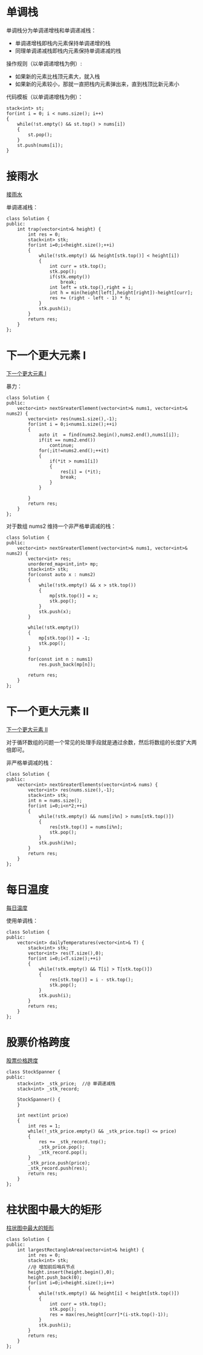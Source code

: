 # 单调栈

单调栈分为单调递增栈和单调递减栈：

- 单调递增栈即栈内元素保持单调递增的栈
- 同理单调递减栈即栈内元素保持单调递减的栈

操作规则（以单调递增栈为例）:

- 如果新的元素比栈顶元素大，就入栈
- 如果新的元素较小，那就一直把栈内元素弹出来，直到栈顶比新元素小

代码模板（以单调递增栈为例）：

```
stack<int> st;
for(int i = 0; i < nums.size(); i++)
{
	while(!st.empty() && st.top() > nums[i])
	{
		st.pop();
	}
	st.push(nums[i]);
}
```

# 接雨水

[接雨水](https://leetcode-cn.com/problems/trapping-rain-water/)

 单调递减栈：

```
class Solution {
public:
    int trap(vector<int>& height) {
        int res = 0;
        stack<int> stk;
        for(int i=0;i<height.size();++i)
        {
            while(!stk.empty() && height[stk.top()] < height[i])
            {
                int curr = stk.top();
                stk.pop();
                if(stk.empty())
                    break;
                int left = stk.top(),right = i;
                int h = min(height[left],height[right])-height[curr];
                res += (right - left - 1) * h;
            }
            stk.push(i);
        }
        return res;        
    }
};
```

# 下一个更大元素 I

[下一个更大元素 I](https://leetcode-cn.com/problems/next-greater-element-i/)

暴力：

```
class Solution {
public:
    vector<int> nextGreaterElement(vector<int>& nums1, vector<int>& nums2) {
        vector<int> res(nums1.size(),-1);
        for(int i = 0;i<nums1.size();++i)
        {
            auto it  = find(nums2.begin(),nums2.end(),nums1[i]);
            if(it == nums2.end())
                continue;
            for(;it!=nums2.end();++it)
            {
                if(*it > nums1[i])
                {
                    res[i] = (*it);
                    break;
                }                    
            }

        }
        return res;
    }
};
```



对于数组 nums2 维持一个非严格单调减的栈：

```
class Solution {
public:
    vector<int> nextGreaterElement(vector<int>& nums1, vector<int>& nums2) {
        vector<int> res;
        unordered_map<int,int> mp;
        stack<int> stk;
        for(const auto x : nums2)
        {
            while(!stk.empty() && x > stk.top())
            {
                mp[stk.top()] = x;
                stk.pop();
            }
            stk.push(x);
        }

        while(!stk.empty())
        {
            mp[stk.top()] = -1;
            stk.pop();
        }

        for(const int n : nums1)
            res.push_back(mp[n]);
        
        return res;
    }
};
```

# 下一个更大元素 II

[下一个更大元素 II](https://leetcode-cn.com/problems/next-greater-element-ii/)

对于循环数组的问题一个常见的处理手段就是通过余数，然后将数组的长度扩大两倍即可。

非严格单调减的栈：

```
class Solution {
public:
    vector<int> nextGreaterElements(vector<int>& nums) {
		vector<int> res(nums.size(),-1);
		stack<int> stk;
		int n = nums.size();
		for(int i=0;i<n*2;++i)
		{
			while(!stk.empty() && nums[i%n] > nums[stk.top()])
			{
				res[stk.top()] = nums[i%n];
				stk.pop();
			}
			stk.push(i%n);			
		}		
		return res;
    }
};
```

# 每日温度

[每日温度](https://leetcode-cn.com/problems/daily-temperatures/)

使用单调栈：

```
class Solution {
public:
    vector<int> dailyTemperatures(vector<int>& T) {
        stack<int> stk;
        vector<int> res(T.size(),0);
        for(int i=0;i<T.size();++i)
        {
            while(!stk.empty() && T[i] > T[stk.top()])
            {                
                res[stk.top()] = i - stk.top();
                stk.pop();
            }
            stk.push(i);
        }
        return res;
    }
};
```

# 股票价格跨度

[股票价格跨度](https://leetcode-cn.com/problems/online-stock-span/)

```
class StockSpanner {
public:
    stack<int> _stk_price;	//@ 单调递减栈
	stack<int> _stk_record;
	
    StockSpanner() {
    }
	
    int next(int price) 
	{
		int res = 1;
		while(!_stk_price.empty() && _stk_price.top() <= price)
		{
			res += _stk_record.top();
			_stk_price.pop();
			_stk_record.pop();
		}
		_stk_price.push(price);
		_stk_record.push(res);
		return res;
    }
};
```

# 柱状图中最大的矩形

[ 柱状图中最大的矩形](https://leetcode-cn.com/problems/largest-rectangle-in-histogram/)

```
class Solution {
public:
    int largestRectangleArea(vector<int>& height) {
        int res = 0;
        stack<int> stk;
        //@ 增加前后哨兵节点
        height.insert(height.begin(),0);
        height.push_back(0); 
        for(int i=0;i<height.size();i++)
        {
            while(!stk.empty() && height[i] < height[stk.top()])
            {
                int curr = stk.top();
                stk.pop();
                res = max(res,height[curr]*(i-stk.top()-1));
            }
            stk.push(i);
        }
        return res;
    }
};
```

